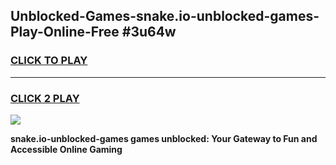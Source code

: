 
## Unblocked-Games-snake.io-unblocked-games-Play-Online-Free #3u64w
<h3>
<a href="https://us.freeplayer.one?title=snake.io-unblocked-games&ref=10M">CLICK TO PLAY</a></h3>
<hr>

<h3>
<a href="https://us.freeplayer.one?title=snake.io-unblocked-games&ref=10M">CLICK 2 PLAY</a>
  
</h3>

<a href="https://us.freeplayer.one?title=snake.io-unblocked-games&ref=10M"><img src="https://clearcache.store/games.png"></a>


**snake.io-unblocked-games games unblocked: Your Gateway to Fun and Accessible Online Gaming**
